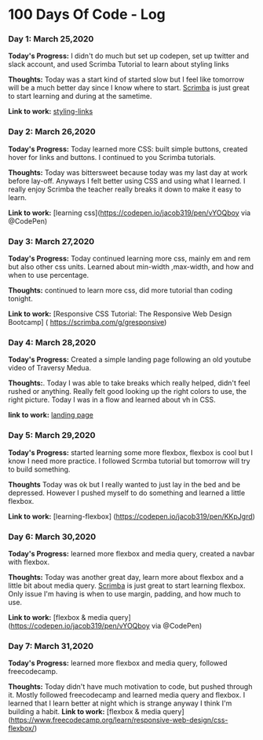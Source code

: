 # 100 Days Of Code - Log

### Day 1: March 25,2020


**Today's Progress:** I didn't do much but set up codepen, set up twitter and slack account, and used Scrimba Tutorial to learn about styling links

**Thoughts:** Today was a start kind of started slow but I feel like tomorrow will be a much better day since I know where to start. [Scrimba](https://scrimba.com/) is just great to start learning and during at the sametime.


**Link to work:**
[styling-links](https://codepen.io/jacob319/pen/abOQpdv)



### Day 2: March 26,2020

**Today's Progress:** Today learned more CSS: built simple buttons, created hover for links and buttons.
I continued to you Scrimba tutorials.

**Thoughts:** Today was bittersweet because today was my last day at work before lay-off. Anyways I felt better using CSS and using what I learned. I really enjoy Scrimba the teacher really breaks it down to make it easy to learn.


**Link to work:**
[learning css](https://codepen.io/jacob319/pen/vYOQboy via @CodePen)


### Day 3: March 27,2020

**Today's Progress:** Today continued learning more css, mainly em and rem but also other css units. Learned about min-width ,max-width, and how and when to use percentage.

**Thoughts:** continued to learn more css, did more tutorial than coding tonight. 

**Link to work:**
[Responsive CSS Tutorial: The Responsive Web Design Bootcamp] ( https://scrimba.com/g/gresponsive)

### Day 4: March 28,2020

**Today's Progress:** Created a simple landing page following an old youtube video of Traversy Medua.

**Thoughts:**. Today I was able to take breaks which really helped, didn't feel rushed or anything. Really felt good looking up the right colors to use, the right picture. Today I was in a flow and learned about vh in CSS.

**link to work:** 
[landing page]( https://codepen.io/jacob319/pen/MWwZqEy?editors=1100)

### Day 5: March 29,2020

**Today's Progress:** started learning some more flexbox, flexbox is cool but I know I need more practice. I followed Scrmba tutorial but tomorrow will try to build something. 

**Thoughts** Today was ok but I really wanted to just lay in the bed and be depressed. However I pushed myself to do something and learned a little flexbox.

**Link to work:**
[learning-flexbox] (https://codepen.io/jacob319/pen/KKpJgrd)


### Day 6: March 30,2020


**Today's Progress:** learned more flexbox and media query, created a navbar with flexbox.

**Thoughts:** Today was another great day, learn more about flexbox and a little bit about media query. [Scrimba](https://scrimba.com/) is just great to start learning flexbox. Only issue I'm having is when to use margin, padding, and how much to use.


**Link to work:**
[flexbox & media query] (https://codepen.io/jacob319/pen/vYOQboy via @CodePen)


### Day 7: March 31,2020


**Today's Progress:** learned more flexbox and media query, followed freecodecamp.

**Thoughts:** Today didn't have much motivation to code, but pushed through it. Mostly followed freecodecamp and learned media query and flexbox. I learned that I learn better at night which is strange anyway I think I'm building a habit.
**Link to work:**
[flexbox & media query] (https://www.freecodecamp.org/learn/responsive-web-design/css-flexbox/)










<!--### Day 0: February 30, 2016 (Example 1)
##### (delete me or comment me out)

**Today's Progress**: Fixed CSS, worked on canvas functionality for the app.

**Thoughts:** I really struggled with CSS, but, overall, I feel like I am slowly getting better at it. Canvas is still new for me, but I managed to figure out some basic functionality.

**Link to work:** [Calculator App](http://www.example.com)

### Day 0: February 30, 2016 (Example 2)
##### (delete me or comment me out)

**Today's Progress**: Fixed CSS, worked on canvas functionality for the app.

**Thoughts**: I really struggled with CSS, but, overall, I feel like I am slowly getting better at it. Canvas is still new for me, but I managed to figure out some basic functionality.

**Link(s) to work**: [Calculator App](http://www.example.com)


### Day 1: June 27, Monday

**Today's Progress**: I've gone through many exercises on FreeCodeCamp.

**Thoughts** I've recently started coding, and it's a great feeling when I finally solve an algorithm challenge after a lot of attempts and hours spent.

**Link(s) to work**
1. [Find the Longest Word in a String](https://www.freecodecamp.com/challenges/find-the-longest-word-in-a-string)
2. [Title Case a Sentence](https://www.freecodecamp.com/challenges/title-case-a-sentence)-->
